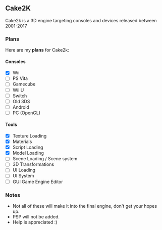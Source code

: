 ## Cake2K
Cake2k is a 3D engine targeting consoles and devices released between 2001-2017
### Plans
Here are my **plans** for Cake2k:
#### Consoles
- [X] Wii
- [ ] PS Vita
- [ ] Gamecube
- [ ] Wii U
- [ ] Switch
- [ ] Old 3DS
- [ ] Android
- [ ] PC (OpenGL)
#### Tools
- [X] Texture Loading
- [X] Materials
- [X] Script Loading 
- [X] Model Loading
- [ ] Scene Loading / Scene system
- [ ] 3D Transformations
- [ ] UI Loading
- [ ] UI System
- [ ] GUI Game Engine Editor
### Notes
- Not all of these will make it into the final engine, don't get your hopes up.
- PSP will not be added.
- Help is appreciated :)
